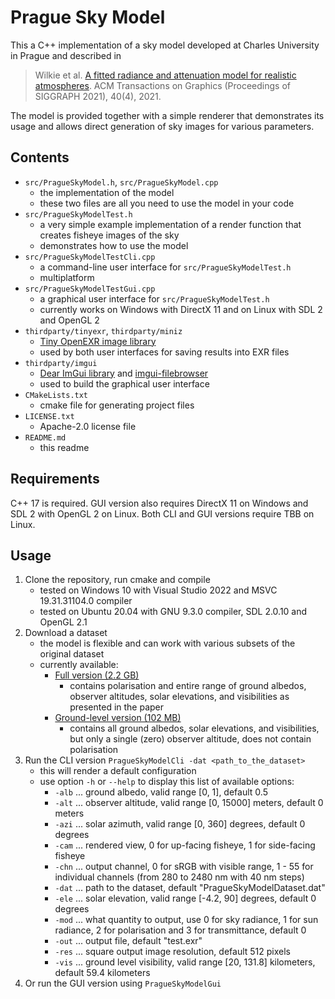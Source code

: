 # Prague Sky Model

This a C++ implementation of a sky model developed at Charles University in Prague and described in

> Wilkie et al. [A fitted radiance and attenuation model for realistic atmospheres](https://cgg.mff.cuni.cz/publications/skymodel-2021/). ACM Transactions on Graphics (Proceedings of SIGGRAPH 2021), 40(4), 2021.

The model is provided together with a simple renderer that demonstrates its usage and allows direct generation of sky images for various parameters.

## Contents

- `src/PragueSkyModel.h`, `src/PragueSkyModel.cpp`
    - the implementation of the model
    - these two files are all you need to use the model in your code
- `src/PragueSkyModelTest.h`
    - a very simple example implementation of a render function that creates fisheye images of the sky
    - demonstrates how to use the model
- `src/PragueSkyModelTestCli.cpp`
    - a command-line user interface for `src/PragueSkyModelTest.h`
    - multiplatform
- `src/PragueSkyModelTestGui.cpp`
    - a graphical user interface for `src/PragueSkyModelTest.h`
    - currently works on Windows with DirectX 11 and on Linux with SDL 2 and OpenGL 2
- `thirdparty/tinyexr`, `thirdparty/miniz`
    - [Tiny OpenEXR image library](https://github.com/syoyo/tinyexr)
    - used by both user interfaces for saving results into EXR files
- `thirdparty/imgui`
    - [Dear ImGui library](https://github.com/ocornut/imgui) and [imgui-filebrowser](https://github.com/AirGuanZ/imgui-filebrowser)
    - used to build the graphical user interface
- `CMakeLists.txt`
    - cmake file for generating project files
- `LICENSE.txt`
    - Apache-2.0 license file
- `README.md`
    - this readme
    
## Requirements

C++ 17 is required. GUI version also requires DirectX 11 on Windows and SDL 2 with OpenGL 2 on Linux. Both CLI and GUI versions require TBB on Linux.

## Usage

1. Clone the repository, run cmake and compile
    - tested on Windows 10 with Visual Studio 2022 and MSVC 19.31.31104.0 compiler
    - tested on Ubuntu 20.04 with GNU 9.3.0 compiler, SDL 2.0.10 and OpenGL 2.1
2. Download a dataset
    - the model is flexible and can work with various subsets of the original dataset
    - currently available:
        - [Full version (2.2 GB)](https://drive.google.com/file/d/19K96jEQmmqCeg8yjgZxj2awQj62lI50p/view?usp=sharing)
            - contains polarisation and entire range of ground albedos, observer altitudes, solar elevations, and visibilities as presented in the paper
        - [Ground-level version (102 MB)](https://drive.google.com/file/d/1Gk6OSHGpFx8HM3drHWykb3lDrtZXO4h7/view?usp=sharing)
            - contains all ground albedos, solar elevations, and visibilities, but only a single (zero) observer altitude, does not contain polarisation
3. Run the CLI version `PragueSkyModelCli -dat <path_to_the_dataset>`
    - this will render a default configuration
    - use option `-h` or `--help` to display this list of available options:
        - `-alb` ... ground albedo, valid range [0, 1], default 0.5
        - `-alt` ... observer altitude, valid range [0, 15000] meters, default 0 meters
        - `-azi` ... solar azimuth, valid range [0, 360] degrees, default 0 degrees
        - `-cam` ... rendered view, 0 for up-facing fisheye, 1 for side-facing fisheye
		- `-chn` ... output channel, 0 for sRGB with visible range, 1 - 55 for individual channels (from 280 to 2480 nm with 40 nm steps)
        - `-dat` ... path to the dataset, default "PragueSkyModelDataset.dat"
        - `-ele` ... solar elevation, valid range [-4.2, 90] degrees, default 0 degrees
        - `-mod` ... what quantity to output, use 0 for sky radiance, 1 for sun radiance, 2 for polarisation and 3 for transmittance, default 0
        - `-out` ... output file, default "test.exr"
        - `-res` ... square output image resolution, default 512 pixels
        - `-vis` ... ground level visibility, valid range [20, 131.8] kilometers, default 59.4 kilometers
4. Or run the GUI version using `PragueSkyModelGui`
